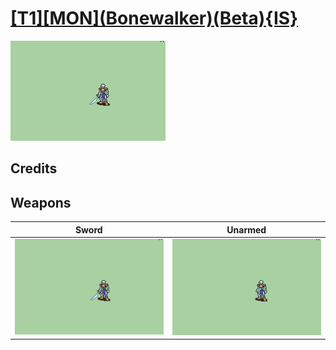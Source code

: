 # [\[T1\]\[MON\]\(Bonewalker\)\(Beta\){IS}](./%5BT1%5D%5BMON%5D(Bonewalker)(Beta)%7BIS%7D)

<img src="./1.%20Sword/Sword_000.png" alt="[T1][MON](Bonewalker)(Beta){IS} standing" />

## Credits



## Weapons


|Sword |Unarmed |
|  :---: | :---: |
| <img alt="Sword animation" src="./1.%20Sword/Sword.gif" /> | <img alt="Unarmed animation" src="./8.%20Unarmed/Unarmed.gif" /> |
